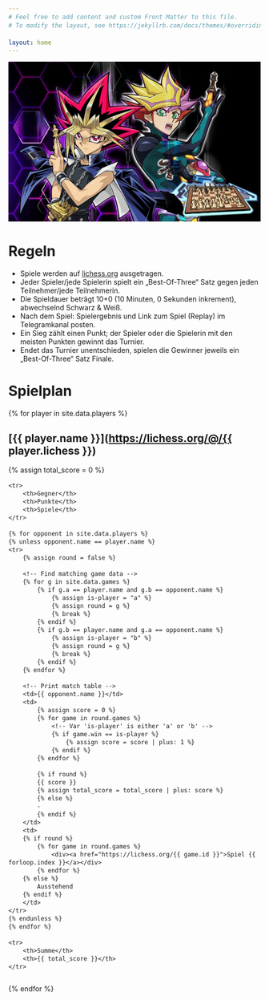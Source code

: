 ```yaml
---
# Feel free to add content and custom Front Matter to this file.
# To modify the layout, see https://jekyllrb.com/docs/themes/#overriding-theme-defaults

layout: home
---
```


![Schachturnier Banner](img/banner.png)

# Regeln
* Spiele werden auf [lichess.org](https://lichess.org) ausgetragen.
* Jeder Spieler/jede Spielerin spielt ein „Best-Of-Three“ Satz gegen jeden Teilnehmer/jede Teilnehmerin.
* Die Spieldauer beträgt 10+0 (10 Minuten, 0 Sekunden inkrement), abwechselnd Schwarz & Weiß.
* Nach dem Spiel: Spielergebnis und Link zum Spiel (Replay) im Telegramkanal posten.
* Ein Sieg zählt einen Punkt; der Spieler oder die Spielerin mit den meisten Punkten gewinnt das Turnier.
* Endet das Turnier unentschieden, spielen die Gewinner jeweils ein „Best-Of-Three“ Satz Finale.

# Spielplan

{% for player in site.data.players %}
## [{{ player.name }}](https://lichess.org/@/{{ player.lichess }})

<table class="game-result">
    {% assign total_score = 0 %}

    <tr>
        <th>Gegner</th>
        <th>Punkte</th>
        <th>Spiele</th>
    </tr>

    {% for opponent in site.data.players %}
    {% unless opponent.name == player.name %}
    <tr>
        {% assign round = false %}

        <!-- Find matching game data -->
        {% for g in site.data.games %}
            {% if g.a == player.name and g.b == opponent.name %}
                {% assign is-player = "a" %}
                {% assign round = g %}
                {% break %}
            {% endif %}
            {% if g.b == player.name and g.a == opponent.name %}
                {% assign is-player = "b" %}
                {% assign round = g %}
                {% break %}
            {% endif %}
        {% endfor %}
    
        <!-- Print match table -->
        <td>{{ opponent.name }}</td>
        <td>
            {% assign score = 0 %}
            {% for game in round.games %}
                <!-- Var 'is-player' is either 'a' or 'b' -->
                {% if game.win == is-player %}
                    {% assign score = score | plus: 1 %}
                {% endif %}
            {% endfor %}
            
            {% if round %}
            {{ score }}
            {% assign total_score = total_score | plus: score %}
            {% else %}
            -
            {% endif %}
        </td>
        <td>
        {% if round %}
            {% for game in round.games %}
                <div><a href="https://lichess.org/{{ game.id }}">Spiel {{ forloop.index }}</a></div>
            {% endfor %}
        {% else %}
            Ausstehend
        {% endif %}
        </td>
    </tr>
    {% endunless %}
    {% endfor %}
    
    <tr>
        <th>Summe</th>
        <th>{{ total_score }}</th>
    </tr>
</table>
{% endfor %}
